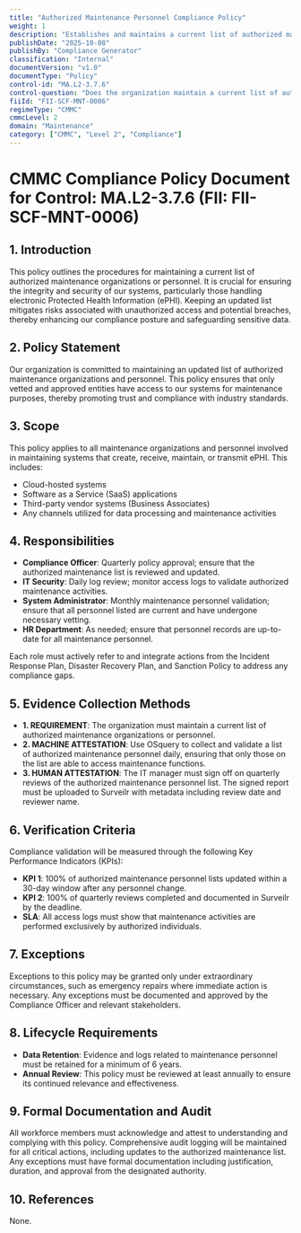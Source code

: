```yaml
---
title: "Authorized Maintenance Personnel Compliance Policy"
weight: 1
description: "Establishes and maintains a current list of authorized maintenance personnel to ensure secure access and compliance with ePHI handling standards."
publishDate: "2025-10-08"
publishBy: "Compliance Generator"
classification: "Internal"
documentVersion: "v1.0"
documentType: "Policy"
control-id: "MA.L2-3.7.6"
control-question: "Does the organization maintain a current list of authorized maintenance organizations or personnel?"
fiiId: "FII-SCF-MNT-0006"
regimeType: "CMMC"
cmmcLevel: 2
domain: "Maintenance"
category: ["CMMC", "Level 2", "Compliance"]
---
```


# CMMC Compliance Policy Document for Control: MA.L2-3.7.6 (FII: FII-SCF-MNT-0006)

## 1. Introduction
This policy outlines the procedures for maintaining a current list of authorized maintenance organizations or personnel. It is crucial for ensuring the integrity and security of our systems, particularly those handling electronic Protected Health Information (ePHI). Keeping an updated list mitigates risks associated with unauthorized access and potential breaches, thereby enhancing our compliance posture and safeguarding sensitive data.

## 2. Policy Statement
Our organization is committed to maintaining an updated list of authorized maintenance organizations and personnel. This policy ensures that only vetted and approved entities have access to our systems for maintenance purposes, thereby promoting trust and compliance with industry standards.

## 3. Scope
This policy applies to all maintenance organizations and personnel involved in maintaining systems that create, receive, maintain, or transmit ePHI. This includes:
- Cloud-hosted systems
- Software as a Service (SaaS) applications
- Third-party vendor systems (Business Associates)
- Any channels utilized for data processing and maintenance activities

## 4. Responsibilities
- **Compliance Officer**: Quarterly policy approval; ensure that the authorized maintenance list is reviewed and updated.
- **IT Security**: Daily log review; monitor access logs to validate authorized maintenance activities.
- **System Administrator**: Monthly maintenance personnel validation; ensure that all personnel listed are current and have undergone necessary vetting.
- **HR Department**: As needed; ensure that personnel records are up-to-date for all maintenance personnel.

Each role must actively refer to and integrate actions from the Incident Response Plan, Disaster Recovery Plan, and Sanction Policy to address any compliance gaps.

## 5. Evidence Collection Methods
- **1. REQUIREMENT**: The organization must maintain a current list of authorized maintenance organizations or personnel.
- **2. MACHINE ATTESTATION**: Use OSquery to collect and validate a list of authorized maintenance personnel daily, ensuring that only those on the list are able to access maintenance functions.
- **3. HUMAN ATTESTATION**: The IT manager must sign off on quarterly reviews of the authorized maintenance personnel list. The signed report must be uploaded to Surveilr with metadata including review date and reviewer name.

## 6. Verification Criteria
Compliance validation will be measured through the following Key Performance Indicators (KPIs):
- **KPI 1**: 100% of authorized maintenance personnel lists updated within a 30-day window after any personnel change.
- **KPI 2**: 100% of quarterly reviews completed and documented in Surveilr by the deadline.
- **SLA**: All access logs must show that maintenance activities are performed exclusively by authorized individuals.

## 7. Exceptions
Exceptions to this policy may be granted only under extraordinary circumstances, such as emergency repairs where immediate action is necessary. Any exceptions must be documented and approved by the Compliance Officer and relevant stakeholders.

## 8. Lifecycle Requirements
- **Data Retention**: Evidence and logs related to maintenance personnel must be retained for a minimum of 6 years.
- **Annual Review**: This policy must be reviewed at least annually to ensure its continued relevance and effectiveness.

## 9. Formal Documentation and Audit
All workforce members must acknowledge and attest to understanding and complying with this policy. Comprehensive audit logging will be maintained for all critical actions, including updates to the authorized maintenance list. Any exceptions must have formal documentation including justification, duration, and approval from the designated authority.

## 10. References
None.
